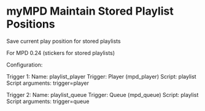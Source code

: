 # myMPD Maintain Stored Playlist Positions
Save current play position for stored playlists

For MPD 0.24 (stickers for stored playlists)

Configuration:  

Trigger 1:
Name: playlist_player
Trigger: Player (mpd_player)
Script: playlist
Script arguments: trigger=player

Trigger 2:
Name: playlist_queue
Trigger: Queue (mpd_queue)
Script: playlist
Script arguments: trigger=queue
